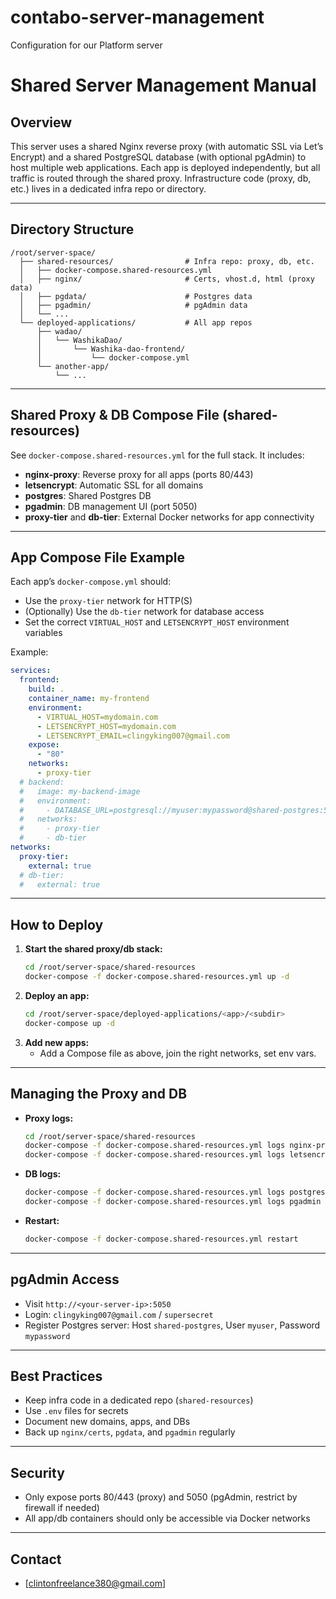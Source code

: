 # contabo-server-management
Configuration for our Platform server
# Shared Server Management Manual

## Overview
This server uses a shared Nginx reverse proxy (with automatic SSL via Let’s Encrypt) and a shared PostgreSQL database (with optional pgAdmin) to host multiple web applications. Each app is deployed independently, but all traffic is routed through the shared proxy. Infrastructure code (proxy, db, etc.) lives in a dedicated infra repo or directory.

---

## Directory Structure

```
/root/server-space/
  ├── shared-resources/                # Infra repo: proxy, db, etc.
  │   ├── docker-compose.shared-resources.yml
  │   ├── nginx/                       # Certs, vhost.d, html (proxy data)
  │   ├── pgdata/                      # Postgres data
  │   ├── pgadmin/                     # pgAdmin data
  │   └── ...
  └── deployed-applications/           # All app repos
      ├── wadao/
      │   └── WashikaDao/
      │       └── Washika-dao-frontend/
      │           └── docker-compose.yml
      └── another-app/
          └── ...
```

---

## Shared Proxy & DB Compose File (shared-resources)

See `docker-compose.shared-resources.yml` for the full stack. It includes:
- **nginx-proxy**: Reverse proxy for all apps (ports 80/443)
- **letsencrypt**: Automatic SSL for all domains
- **postgres**: Shared Postgres DB
- **pgadmin**: DB management UI (port 5050)
- **proxy-tier** and **db-tier**: External Docker networks for app connectivity

---

## App Compose File Example

Each app’s `docker-compose.yml` should:
- Use the `proxy-tier` network for HTTP(S)
- (Optionally) Use the `db-tier` network for database access
- Set the correct `VIRTUAL_HOST` and `LETSENCRYPT_HOST` environment variables

Example:
```yaml
services:
  frontend:
    build: .
    container_name: my-frontend
    environment:
      - VIRTUAL_HOST=mydomain.com
      - LETSENCRYPT_HOST=mydomain.com
      - LETSENCRYPT_EMAIL=clingyking007@gmail.com
    expose:
      - "80"
    networks:
      - proxy-tier
  # backend:
  #   image: my-backend-image
  #   environment:
  #     - DATABASE_URL=postgresql://myuser:mypassword@shared-postgres:5432/mydb
  #   networks:
  #     - proxy-tier
  #     - db-tier
networks:
  proxy-tier:
    external: true
  # db-tier:
  #   external: true
```

---

## How to Deploy

1. **Start the shared proxy/db stack:**
   ```sh
   cd /root/server-space/shared-resources
   docker-compose -f docker-compose.shared-resources.yml up -d
   ```
2. **Deploy an app:**
   ```sh
   cd /root/server-space/deployed-applications/<app>/<subdir>
   docker-compose up -d
   ```
3. **Add new apps:**
   - Add a Compose file as above, join the right networks, set env vars.

---

## Managing the Proxy and DB

- **Proxy logs:**
  ```sh
  cd /root/server-space/shared-resources
  docker-compose -f docker-compose.shared-resources.yml logs nginx-proxy
  docker-compose -f docker-compose.shared-resources.yml logs letsencrypt
  ```
- **DB logs:**
  ```sh
  docker-compose -f docker-compose.shared-resources.yml logs postgres
  docker-compose -f docker-compose.shared-resources.yml logs pgadmin
  ```
- **Restart:**
  ```sh
  docker-compose -f docker-compose.shared-resources.yml restart
  ```

---

## pgAdmin Access
- Visit `http://<your-server-ip>:5050`
- Login: `clingyking007@gmail.com` / `supersecret`
- Register Postgres server: Host `shared-postgres`, User `myuser`, Password `mypassword`

---

## Best Practices
- Keep infra code in a dedicated repo (`shared-resources`)
- Use `.env` files for secrets
- Document new domains, apps, and DBs
- Back up `nginx/certs`, `pgdata`, and `pgadmin` regularly

---

## Security
- Only expose ports 80/443 (proxy) and 5050 (pgAdmin, restrict by firewall if needed)
- All app/db containers should only be accessible via Docker networks

---

## Contact
- [clintonfreelance380@gmail.com] 
